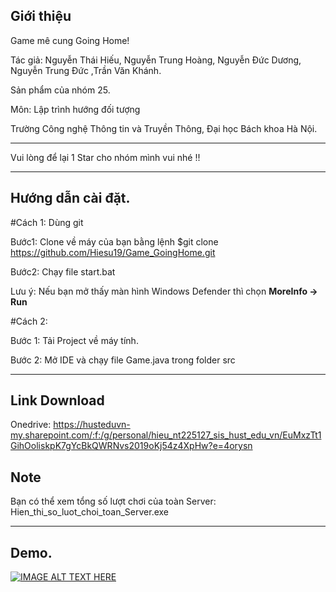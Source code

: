 ## Giới thiệu

Game mê cung Going Home!

Tác giả: Nguyễn Thái Hiếu, Nguyễn Trung Hoàng, Nguyễn Đức Dương, Nguyễn Trung Đức ,Trần Văn Khánh.

Sản phẩm của nhóm 25.

Môn: Lập trình hướng đối tượng

Trường Công nghệ Thông tin và Truyền Thông, Đại học Bách khoa Hà Nội.

---

Vui lòng để lại 1 Star cho nhóm mình vui nhé !!

---

## Hướng dẫn cài đặt.

#Cách 1: Dùng git

Bước1: Clone về máy của bạn bằng lệnh $git clone https://github.com/Hiesu19/Game_GoingHome.git

Bước2: Chạy file start.bat

Lưu ý: Nếu bạn mở thấy màn hình Windows Defender thì chọn <b>MoreInfo -> Run</b> 

#Cách 2:

Bước 1: Tải Project về máy tính.

Bước 2: Mở IDE và chạy file Game.java trong folder src



---

## Link Download

Onedrive: https://husteduvn-my.sharepoint.com/:f:/g/personal/hieu_nt225127_sis_hust_edu_vn/EuMxzTt1GihOoliskpK7gYcBkQWRNvs2019oKj54z4XpHw?e=4orysn

## Note

Bạn có thể xem tổng số lượt chơi của toàn Server: Hien_thi_so_luot_choi_toan_Server.exe

---

## Demo.

[![IMAGE ALT TEXT HERE](https://img.youtube.com/vi/Ub9r0EWIWmk/0.jpg)](https://www.youtube.com/watch?v=Ub9r0EWIWmk)
